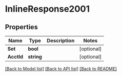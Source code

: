 # InlineResponse2001

## Properties

Name | Type | Description | Notes
------------ | ------------- | ------------- | -------------
**Set** | **bool** |  | [optional] 
**AcctId** | **string** |  | [optional] 

[[Back to Model list]](../README.md#documentation-for-models) [[Back to API list]](../README.md#documentation-for-api-endpoints) [[Back to README]](../README.md)


